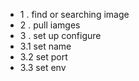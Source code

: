 

- 1 . find or searching image
- 2 . pull iamges
- 3 . set up configure
- 3.1 set name
- 3.2 set port
- 3.3 set env